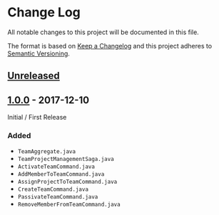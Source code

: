 # Change Log

All notable changes to this project will be documented in this file.

The format is based on [Keep a Changelog](http://keepachangelog.com/)
and this project adheres to [Semantic Versioning](http://semver.org/).

## [Unreleased][]

[Unreleased]: https://github.com/ivans-innovation-lab/my-company-team-domain/compare/1.0.0...HEAD


## [1.0.0][] - 2017-12-10

Initial / First Release

[1.0.0]: https://github.com/ivans-innovation-lab/my-company-team-domain/tree/1.0.0

### Added

-  `TeamAggregate.java`
-  `TeamProjectManagementSaga.java`
-  `ActivateTeamCommand.java`
-  `AddMemberToTeamCommand.java`
-  `AssignProjectToTeamCommand.java`
-  `CreateTeamCommand.java`
-  `PassivateTeamCommand.java`
-  `RemoveMemberFromTeamCommand.java`

